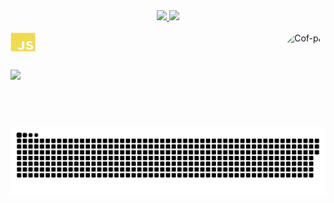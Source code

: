 <div align="center">
  <a href="https://github.com/cofthedev">
  <img height="180em" src="https://github-readme-stats.vercel.app/api?username=cofthedev&show_icons=true&theme=dracula&include_all_commits=true&count_private=true"/>
  <img height="180em" src="https://github-readme-stats.vercel.app/api/top-langs/?username=cofthedev&layout=compact&langs_count=2&theme=dracula"/>
</div>
<div style="display: inline_block"><br>
  <img align="center" alt="Cof-Js" height="30" width="40" src="https://raw.githubusercontent.com/devicons/devicon/master/icons/javascript/javascript-plain.svg">
  <img align="right" alt="Cof-pic" height="150" style="border-radius:50px;" src="https://avatars.githubusercontent.com/u/86751130?v=4">
</div>
  
##
 
<div>
  <a href="https://discord.gg/pDbY76q8Qf" target="_blank"><img src="https://img.shields.io/badge/Discord-7289DA?style=for-the-badge&logo=discord&logoColor=white" target="_blank"/>
 
  ![Snake animation](https://github.com/cofthedev/cofthedev/blob/output/github-contribution-grid-snake.svg)
</div>